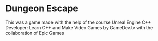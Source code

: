 # Dungeon Escape
 This was a game made with the help of the course Unreal Engine C++ Developer: Learn C++ and Make Video Games by GameDev.tv with the collaboration of Epic Games
